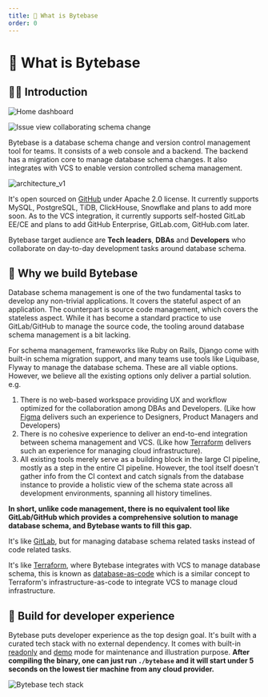 ```yaml
---
title: 👀 What is Bytebase
order: 0
---
```


# 👀 What is Bytebase

## 👋🏼 Introduction

![Home dashboard](/docs-assets/overview.png)

![Issue view collaborating schema change](/docs-assets/issue-view-dashboard.png)

Bytebase is a database schema change and version control management tool for teams. It consists of a web console and a backend. The backend has a migration core to manage database schema changes. It also integrates with VCS to enable version controlled schema management.

![architecture_v1](/docs-assets/architecture_v1.png)

It's open sourced on [GitHub](https://github.com/bytebase/bytebase) under Apache 2.0 license. It currently supports MySQL, PostgreSQL, TiDB, ClickHouse, Snowflake and plans to add more soon. As to the VCS integration, it currently supports self-hosted GitLab EE/CE and plans to add GitHub Enterprise, GitLab.com, GitHub.com later.

Bytebase target audience are **Tech leaders**, **DBAs** and **Developers** who collaborate on day-to-day development tasks around database schema.

## 🎯 Why we build Bytebase

Database schema management is one of the two fundamental tasks to develop any non-trivial applications. It covers the stateful aspect of an application. The counterpart is source code management, which covers the stateless aspect. While it has become a standard practice to use GitLab/GitHub to manage the source code, the tooling around database schema management is a bit lacking.

For schema management, frameworks like Ruby on Rails, Django come with built-in schema migration support, and many teams use tools like Liquibase, Flyway to manage the database schema. These are all viable options. However, we believe all the existing options only deliver a partial solution. e.g.

1. There is no web-based workspace providing UX and workflow optimized for the collaboration among DBAs and Developers. (Like how [Figma](https://figma.com) delivers such an experience to Designers, Product Managers and Developers)
2. There is no cohesive experience to deliver an end-to-end integration between schema management and VCS. (Like how [Terraform](https://www.terraform.io) delivers such an experience for managing cloud infrastructure).
3. All existing tools merely serve as a building block in the large CI pipeline, mostly as a step in the entire CI pipeline. However, the tool itself doesn't gather info from the CI context and catch signals from the database instance to provide a holistic view of the schema state across all development environments, spanning all history timelines.

**In short, unlike code management, there is no equivalent tool like GitLab/GitHub which provides a comprehensive solution to manage database schema, and Bytebase wants to fill this gap.**

It's like [GitLab](https://about.gitlab.com), but for managing database schema related tasks instead of code related tasks.

It's like [Terraform](https://www.terraform.io), where Bytebase integrates with VCS to manage database schema, this is known as [database-as-code](/docs/features/version-control) which is a similar concept to Terraform's infrastructure-as-code to integrate VCS to manage cloud infrastructure.

## 🎡 Build for developer experience

Bytebase puts developer experience as the top design goal. It's built with a curated tech stack with no external dependency. It comes with built-in [readonly](/docs/reference/command-line#--readonly) and [demo](/docs/reference/command-line) mode for maintenance and illustration purpose. **After compiling the binary, one can just run `./bytebase` and it will start under 5 seconds on the lowest tier machine from any cloud provider.**

![Bytebase tech stack](/docs-assets/stack.svg)
